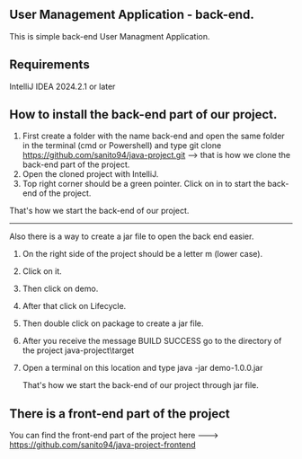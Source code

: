 ## User Management Application - back-end.
This is simple back-end User Managment Application.

## Requirements
IntelliJ IDEA 2024.2.1 or later 

## How to install the back-end part of our project.

1. First create a folder with the name back-end and open the same folder in the terminal (cmd or Powershell) and type git clone https://github.com/sanito94/java-project.git --> that is how we clone the back-end part of the  project.
2. Open the cloned project with IntelliJ.
3. Top right corner should be a green pointer. Click on in to start the back-end of the project.

That's how we start the back-end of our project.


---------------------

Also there is a way to create a jar file to open the back end easier.

1. On the right side of the project should be a letter m (lower case).
2. Click on it.
3. Then click on demo.
4. After that click on Lifecycle.
5. Then double click on package to create a jar file.
6. After you receive the message BUILD SUCCESS go to the directory of the project java-project\target
7. Open a terminal on this location and type java -jar demo-1.0.0.jar

   That's how we start the back-end of our project through jar file.


## There is a front-end part of the project

You can find the front-end part of the project here ---> https://github.com/sanito94/java-project-frontend

